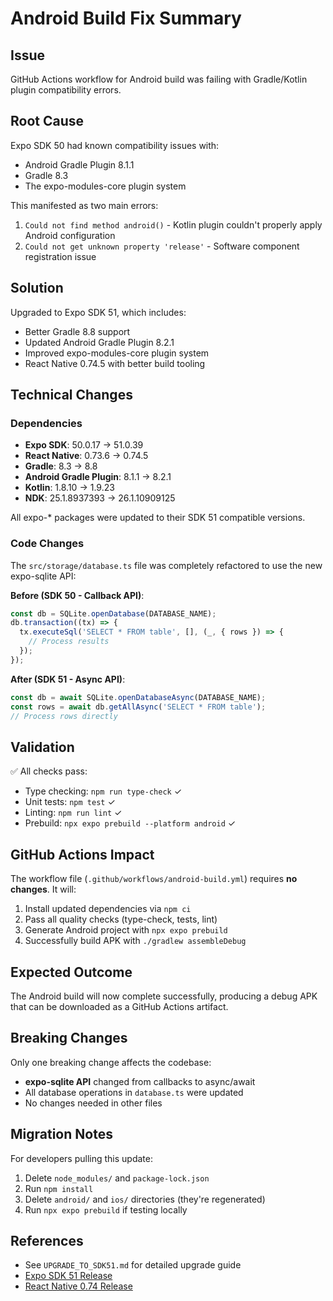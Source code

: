# Android Build Fix Summary

## Issue
GitHub Actions workflow for Android build was failing with Gradle/Kotlin plugin compatibility errors.

## Root Cause
Expo SDK 50 had known compatibility issues with:
- Android Gradle Plugin 8.1.1
- Gradle 8.3
- The expo-modules-core plugin system

This manifested as two main errors:
1. `Could not find method android()` - Kotlin plugin couldn't properly apply Android configuration
2. `Could not get unknown property 'release'` - Software component registration issue

## Solution
Upgraded to Expo SDK 51, which includes:
- Better Gradle 8.8 support
- Updated Android Gradle Plugin 8.2.1
- Improved expo-modules-core plugin system
- React Native 0.74.5 with better build tooling

## Technical Changes

### Dependencies
- **Expo SDK**: 50.0.17 → 51.0.39
- **React Native**: 0.73.6 → 0.74.5
- **Gradle**: 8.3 → 8.8
- **Android Gradle Plugin**: 8.1.1 → 8.2.1
- **Kotlin**: 1.8.10 → 1.9.23
- **NDK**: 25.1.8937393 → 26.1.10909125

All expo-* packages were updated to their SDK 51 compatible versions.

### Code Changes
The `src/storage/database.ts` file was completely refactored to use the new expo-sqlite API:

**Before (SDK 50 - Callback API)**:
```typescript
const db = SQLite.openDatabase(DATABASE_NAME);
db.transaction((tx) => {
  tx.executeSql('SELECT * FROM table', [], (_, { rows }) => {
    // Process results
  });
});
```

**After (SDK 51 - Async API)**:
```typescript
const db = await SQLite.openDatabaseAsync(DATABASE_NAME);
const rows = await db.getAllAsync('SELECT * FROM table');
// Process rows directly
```

## Validation
✅ All checks pass:
- Type checking: `npm run type-check` ✓
- Unit tests: `npm test` ✓
- Linting: `npm run lint` ✓
- Prebuild: `npx expo prebuild --platform android` ✓

## GitHub Actions Impact
The workflow file (`.github/workflows/android-build.yml`) requires **no changes**. It will:
1. Install updated dependencies via `npm ci`
2. Pass all quality checks (type-check, tests, lint)
3. Generate Android project with `npx expo prebuild`
4. Successfully build APK with `./gradlew assembleDebug`

## Expected Outcome
The Android build will now complete successfully, producing a debug APK that can be downloaded as a GitHub Actions artifact.

## Breaking Changes
Only one breaking change affects the codebase:
- **expo-sqlite API** changed from callbacks to async/await
- All database operations in `database.ts` were updated
- No changes needed in other files

## Migration Notes
For developers pulling this update:
1. Delete `node_modules/` and `package-lock.json`
2. Run `npm install`
3. Delete `android/` and `ios/` directories (they're regenerated)
4. Run `npx expo prebuild` if testing locally

## References
- See `UPGRADE_TO_SDK51.md` for detailed upgrade guide
- [Expo SDK 51 Release](https://blog.expo.dev/expo-sdk-51-7e00e48d9a57)
- [React Native 0.74 Release](https://reactnative.dev/blog/2024/04/22/release-0.74)
